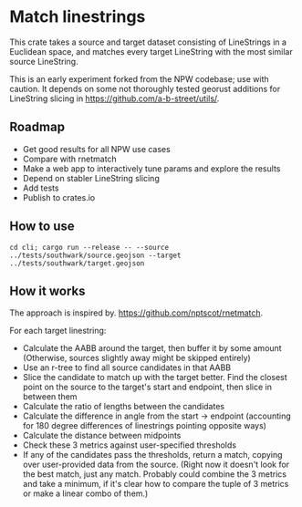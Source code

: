 # Match linestrings

This crate takes a source and target dataset consisting of LineStrings in a Euclidean space, and matches every target LineString with the most similar source LineString.

This is an early experiment forked from the NPW codebase; use with caution. It depends on some not thoroughly tested georust additions for LineString slicing in https://github.com/a-b-street/utils/.

## Roadmap

- Get good results for all NPW use cases
- Compare with rnetmatch
- Make a web app to interactively tune params and explore the results
- Depend on stabler LineString slicing
- Add tests
- Publish to crates.io

## How to use

```
cd cli; cargo run --release -- --source ../tests/southwark/source.geojson --target ../tests/southwark/target.geojson
```

## How it works

The approach is inspired by. https://github.com/nptscot/rnetmatch.

For each target linestring:

-  Calculate the AABB around the target, then buffer it by some amount (Otherwise, sources slightly away might be skipped entirely)
-  Use an r-tree to find all source candidates in that AABB
-  Slice the candidate to match up with the target better. Find the closest point on the source to the target's start and endpoint, then slice in between them
-  Calculate the ratio of lengths between the candidates
-  Calculate the difference in angle from the start -> endpoint (accounting for 180 degree differences of linestrings pointing opposite ways)
-  Calculate the distance between midpoints
-  Check these 3 metrics against user-specified thresholds
-  If any of the candidates pass the thresholds, return a match, copying over user-provided data from the source. (Right now it doesn't look for the best match, just any match. Probably could combine the 3 metrics and take a minimum, if it's clear how to compare the tuple of 3 metrics or make a linear combo of them.)
